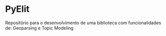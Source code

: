 # PyElit
Repositório para o desenvolvimento de uma biblioteca com funcionalidades de: Geoparsing e Topic Modeling
